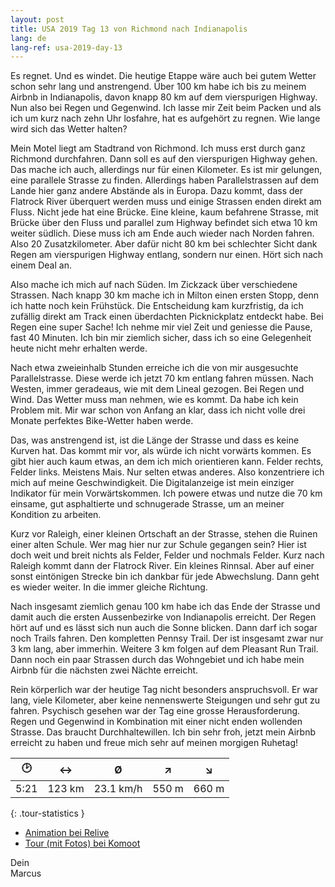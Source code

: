 ```yaml
---
layout: post
title: USA 2019 Tag 13 von Richmond nach Indianapolis
lang: de
lang-ref: usa-2019-day-13
---
```


Es regnet. Und es windet. Die heutige Etappe wäre auch bei gutem Wetter schon sehr lang und anstrengend. Über 100 km habe ich bis zu meinem Airbnb in Indianapolis, davon knapp 80 km auf dem vierspurigen Highway. Nun also bei Regen und Gegenwind. Ich lasse mir Zeit beim Packen und als ich um kurz nach zehn Uhr losfahre, hat es aufgehört zu regnen. Wie lange wird sich das Wetter halten?

Mein Motel liegt am Stadtrand von Richmond. Ich muss erst durch ganz Richmond durchfahren. Dann soll es auf den vierspurigen Highway gehen. Das mache ich auch, allerdings nur für einen Kilometer. Es ist mir gelungen, eine parallele Strasse zu finden. Allerdings haben Parallelstrassen auf dem Lande hier ganz andere Abstände als in Europa. Dazu kommt, dass der Flatrock River überquert werden muss und einige Strassen enden direkt am Fluss. Nicht jede hat eine Brücke. Eine kleine, kaum befahrene Strasse, mit Brücke über den Fluss und parallel zum Highway befindet sich etwa 10 km weiter südlich. Diese muss ich am Ende auch wieder nach Norden fahren. Also 20 Zusatzkilometer. Aber dafür nicht 80 km bei schlechter Sicht dank Regen am vierspurigen Highway entlang, sondern nur einen. Hört sich nach einem Deal an.

Also mache ich mich auf nach Süden. Im Zickzack über verschiedene Strassen. Nach knapp 30 km mache ich in Milton einen ersten Stopp, denn ich hatte noch kein Frühstück. Die Entscheidung kam kurzfristig, da ich zufällig direkt am Track einen überdachten Picknickplatz entdeckt habe. Bei Regen eine super Sache! Ich nehme mir viel Zeit und geniesse die Pause, fast 40 Minuten. Ich bin mir ziemlich sicher, dass ich so eine Gelegenheit heute nicht mehr erhalten werde.

Nach etwa zweieinhalb Stunden erreiche ich die von mir ausgesuchte Parallelstrasse. Diese werde ich jetzt 70 km entlang fahren müssen. Nach Westen, immer geradeaus, wie mit dem Lineal gezogen. Bei Regen und Wind. Das Wetter muss man nehmen, wie es kommt. Da habe ich kein Problem mit. Mir war schon von Anfang an klar, dass ich nicht volle drei Monate perfektes Bike-Wetter haben werde.

Das, was anstrengend ist, ist die Länge der Strasse und dass es keine Kurven hat. Das kommt mir vor, als würde ich nicht vorwärts kommen. Es gibt hier auch kaum etwas, an dem ich mich orientieren kann. Felder rechts, Felder links. Meistens Mais. Nur selten etwas anderes. Also konzentriere ich mich auf meine Geschwindigkeit. Die Digitalanzeige ist mein einziger Indikator für mein Vorwärtskommen. Ich powere etwas und nutze die 70 km einsame, gut asphaltierte und schnugerade Strasse, um an meiner Kondition zu arbeiten.

Kurz vor Raleigh, einer kleinen Ortschaft an der Strasse, stehen die Ruinen einer alten Schule. Wer mag hier nur zur Schule gegangen sein? Hier ist doch weit und breit nichts als Felder, Felder und nochmals Felder. Kurz nach Raleigh kommt dann der Flatrock River. Ein kleines Rinnsal. Aber auf einer sonst eintönigen Strecke bin ich dankbar für jede Abwechslung. Dann geht es wieder weiter. In die immer gleiche Richtung.

Nach insgesamt ziemlich genau 100 km habe ich das Ende der Strasse und damit auch die ersten Aussenbezirke von Indianapolis erreicht. Der Regen hört auf und es lässt sich nun auch die Sonne blicken. Dann darf ich sogar noch Trails fahren. Den kompletten Pennsy Trail. Der ist insgesamt zwar nur 3 km lang, aber immerhin. Weitere 3 km folgen auf dem Pleasant Run Trail. Dann noch ein paar Strassen durch das Wohngebiet und ich habe mein Airbnb für die nächsten zwei Nächte erreicht.

Rein körperlich war der heutige Tag nicht besonders anspruchsvoll. Er war lang, viele Kilometer, aber keine nennenswerte Steigungen und sehr gut zu fahren. Psychisch gesehen war der Tag eine grosse Herausforderung. Regen und Gegenwind in Kombination mit einer nicht enden wollenden Strasse. Das braucht Durchhaltewillen. Ich bin sehr froh, jetzt mein Airbnb erreicht zu haben und freue mich sehr auf meinen morgigen Ruhetag!

| 🕑    | ↔      | Ø         | ↗     | ↘     |
| :--: | :----: | :-------: | :---: | :---: |
| 5:21 | 123 km | 23.1 km/h | 550 m | 660 m |
{: .tour-statistics }

- [Animation bei Relive](https://www.relive.cc/view/vrqDmBVXMLv)
- [Tour (mit Fotos) bei Komoot](https://www.komoot.de/tour/89413218/zoom)

Dein  
Marcus

<!-- - [Weiterlesen mit Tag 14](/de/2019/08/27/USA-2019-Tag-14/) -->

